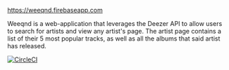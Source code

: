 https://weeqnd.firebaseapp.com

Weeqnd is a web-application that leverages the Deezer API to allow users to search for artists and view any artist's page. The artist page contains a list of their 5 most popular tracks, as well as all the albums that said artist has released.

[![CircleCI](https://circleci.com/gh/Keanu-Ellwood-DVT/musicdb-app-angular.svg?style=svg)](https://circleci.com/gh/Keanu-Ellwood-DVT/musicdb-app-angular)
